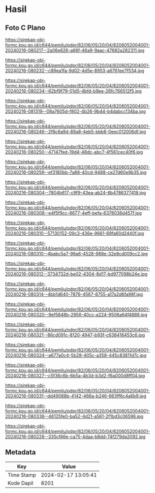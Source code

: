 # Hasil

## Foto C Plano

https://sirekap-obj-formc.kpu.go.id/c644/pemilu/pdpr/82/06/05/20/04/8206052004001-20240216-080217--2a06e626-a66f-46a9-9aac-47682a282311.jpg

https://sirekap-obj-formc.kpu.go.id/c644/pemilu/pdpr/82/06/05/20/04/8206052004001-20240216-080232--c89ea1fa-9d02-4d5e-8953-a6761ee7f534.jpg

https://sirekap-obj-formc.kpu.go.id/c644/pemilu/pdpr/82/06/05/20/04/8206052004001-20240216-080234--62bf9f79-01d5-4bfd-b9ee-26fc766512f5.jpg

https://sirekap-obj-formc.kpu.go.id/c644/pemilu/pdpr/82/06/05/20/04/8206052004001-20240216-081319--08a7605d-f802-4b26-9b44-b4dabcc134ba.jpg

https://sirekap-obj-formc.kpu.go.id/c644/pemilu/pdpr/82/06/05/20/04/8206052004001-20240216-080246--2f8c6a9d-89a8-4eb5-bbb8-0eec012006df.jpg

https://sirekap-obj-formc.kpu.go.id/c644/pemilu/pdpr/82/06/05/20/04/8206052004001-20240216-080250--47147fed-19d4-48dc-abc7-4f561cec40f6.jpg

https://sirekap-obj-formc.kpu.go.id/c644/pemilu/pdpr/82/06/05/20/04/8206052004001-20240216-080259--ef3180bb-7a88-40cd-9488-ce27d60e9b35.jpg

https://sirekap-obj-formc.kpu.go.id/c644/pemilu/pdpr/82/06/05/20/04/8206052004001-20240216-080304--7804b617-c9f9-43ea-ab24-8b4786377418.jpg

https://sirekap-obj-formc.kpu.go.id/c644/pemilu/pdpr/82/06/05/20/04/8206052004001-20240216-080308--e4f5f9cc-8677-4eff-befa-6378036d457f.jpg

https://sirekap-obj-formc.kpu.go.id/c644/pemilu/pdpr/82/06/05/20/04/8206052004001-20240216-080310--57130152-09c3-436e-9661-69fa60d2440f.jpg

https://sirekap-obj-formc.kpu.go.id/c644/pemilu/pdpr/82/06/05/20/04/8206052004001-20240216-080310--4babc5a7-96a6-4528-988e-32e8cd009cc2.jpg

https://sirekap-obj-formc.kpu.go.id/c644/pemilu/pdpr/82/06/05/20/04/8206052004001-20240216-080312--3734732d-be02-4304-8d17-bd977098b24e.jpg

https://sirekap-obj-formc.kpu.go.id/c644/pemilu/pdpr/82/06/05/20/04/8206052004001-20240216-080314--4bb1d640-7876-4567-8755-a17a2d6fa98f.jpg

https://sirekap-obj-formc.kpu.go.id/c644/pemilu/pdpr/82/06/05/20/04/8206052004001-20240216-080320--9ef5848b-2956-40cc-a224-9506a64f4888.jpg

https://sirekap-obj-formc.kpu.go.id/c644/pemilu/pdpr/82/06/05/20/04/8206052004001-20240216-080321--86cd091c-8120-4947-b93f-c638416453c6.jpg

https://sirekap-obj-formc.kpu.go.id/c644/pemilu/pdpr/82/06/05/20/04/8206052004001-20240216-080324--a677a0c4-5b28-405c-a358-445c83811d7c.jpg

https://sirekap-obj-formc.kpu.go.id/c644/pemilu/pdpr/82/06/05/20/04/8206052004001-20240216-080327--c5f36c6b-6b5a-4b3d-b3d2-f6a000d8ff04.jpg

https://sirekap-obj-formc.kpu.go.id/c644/pemilu/pdpr/82/06/05/20/04/8206052004001-20240216-080331--dd49088b-4142-466a-b246-663ff6c4a6b9.jpg

https://sirekap-obj-formc.kpu.go.id/c644/pemilu/pdpr/82/06/05/20/04/8206052004001-20240216-080338--46125fe0-ba52-4d21-a561-2f1bd3c06596.jpg

https://sirekap-obj-formc.kpu.go.id/c644/pemilu/pdpr/82/06/05/20/04/8206052004001-20240216-080228--335cf46e-ca75-4daa-b8dd-74f279da2092.jpg


## Metadata

| Key        | Value               |
| ---------- | ------------------- |
| Time Stamp | 2024-02-17 13:05:41 |
| Kode Dapil | 8201                |




